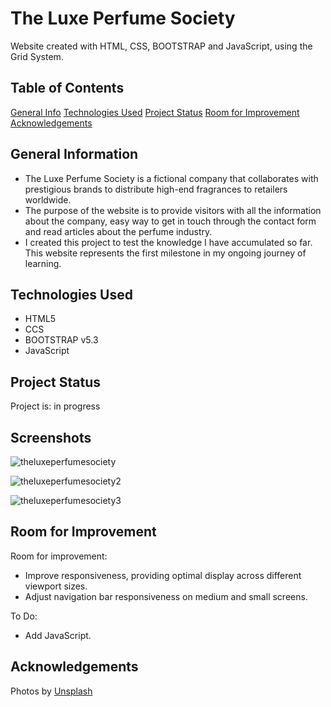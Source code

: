 # The Luxe Perfume Society </br>
</hr>
Website created with HTML, CSS, BOOTSTRAP and JavaScript, using the Grid System.

## Table of Contents
</hr>

[General Info](#general-information)
[Technologies Used](#technologies-used)
[Project Status](#project-status)
[Room for Improvement](#room-for-improvement)
[Acknowledgements](#acknowledgements)


## General Information
</hr>

<ul>
  <li>The Luxe Perfume Society is a fictional company that collaborates with prestigious brands to distribute high-end fragrances to retailers worldwide.</li>
  <li>The purpose of the website is to provide visitors with all the information about the company, easy way to get in touch through the contact form and read articles about the perfume industry.</li>
  <li>I created this project to test the knowledge I have accumulated so far. This website represents the first milestone in my ongoing journey of learning.</li>
</ul>

## Technologies Used
</hr>

<ul>
  <li>HTML5</li>
  <li>CCS</li>
  <li>BOOTSTRAP v5.3</li>
  <li>JavaScript</li>
</ul>

## Project Status
</hr>

Project is: in progress

## Screenshots
</hr>

![theluxeperfumesociety](https://github.com/user-attachments/assets/b04ee3f6-9a45-44dd-be34-fdfc63f2d17a)

![theluxeperfumesociety2](https://github.com/user-attachments/assets/ec39bcd0-e6c8-49c2-a1df-26756e09231e)

![theluxeperfumesociety3](https://github.com/user-attachments/assets/5f283f82-4feb-41fc-9dae-e52f01af04ab)



## Room for Improvement
</hr>

Room for improvement:
<ul>
  <li>Improve responsiveness, providing optimal display across different viewport sizes.</li>
  <li>Adjust navigation bar responsiveness on medium and small screens.</li>
</ul>

To Do:
<ul>
  <li>Add JavaScript.</li>
</ul>

## Acknowledgements
</hr>

Photos by [Unsplash](https://unsplash.com/)




